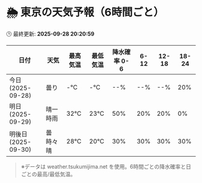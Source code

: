 # 🌦️ 東京の天気予報（6時間ごと）

🕒 最終更新: **2025-09-28 20:20:59**

| 日付 | 天気 | 最高気温 | 最低気温 | 降水確率 0-6 | 6-12 | 12-18 | 18-24 |
|------|------|----------|----------|------------|------|------|------|
| 今日 (2025-09-28) | 曇り | -℃ | -℃ | --% | --% | --% | 20% |
| 明日 (2025-09-29) | 晴一時雨 | 32℃ | 23℃ | 50% | 20% | 20% | 0% |
| 明後日 (2025-09-30) | 曇時々晴 | 28℃ | 20℃ | 30% | 30% | 30% | 30% |

> ※データは weather.tsukumijima.net を使用。6時間ごとの降水確率と日ごとの最高/最低気温。